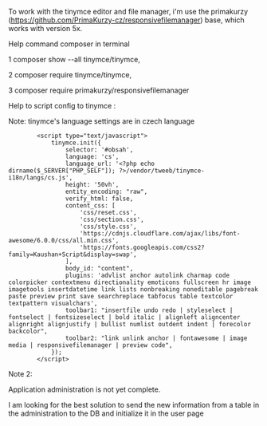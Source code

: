 To work with the tinymce editor and file manager, i'm use the primakurzy (https://github.com/PrimaKurzy-cz/responsivefilemanager) base, which works with version 5x.

Help command  composer in terminal
 
 1 composer show --all tinymce/tinymce,
 
 2 composer require tinymce/tinymce,

3 composer require primakurzy/responsivefilemanager

Help to script config to tinymce :

Note: tinymce's language settings are in czech language

<script src="vendor/tinymce/tinymce/tinymce.min.js"></script>
            <script type="text/javascript">
                tinymce.init({
                    selector: '#obsah',
                    language: 'cs',
                    language_url: '<?php echo dirname($_SERVER["PHP_SELF"]); ?>/vendor/tweeb/tinymce-i18n/langs/cs.js',
                    height: '50vh',
                    entity_encoding: "raw",
                    verify_html: false,
                    content_css: [
                        'css/reset.css',
                        'css/section.css',
                        'css/style.css',
                        'https://cdnjs.cloudflare.com/ajax/libs/font-awesome/6.0.0/css/all.min.css',
                        'https://fonts.googleapis.com/css2?family=Kaushan+Script&display=swap',
                    ],
                    body_id: "content",
                    plugins: 'advlist anchor autolink charmap code colorpicker contextmenu directionality emoticons fullscreen hr image imagetools insertdatetime link lists nonbreaking noneditable pagebreak paste preview print save searchreplace tabfocus table textcolor textpattern visualchars',
                    toolbar1: "insertfile undo redo | styleselect | fontselect | fontsizeselect | bold italic | alignleft aligncenter alignright alignjustify | bullist numlist outdent indent | forecolor backcolor",
                    toolbar2: "link unlink anchor | fontawesome | image media | responsivefilemanager | preview code",
                });
            </script>


   Note 2:
    
   Application administration is not yet complete. 
            
   I am looking for the best solution to send the new information from a table in the administration to the DB and initialize it in the user page
